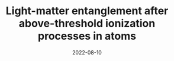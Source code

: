 ---
title: "Light-matter entanglement after above-threshold ionization processes in atoms"
collection: publications
permalink: " /publication/2022-08-10-Light-matter entanglement after above-threshold ionization processes in atoms"
date: 2022-08-10
venue: 'arXiv:'
paperurl: 'https://arxiv.org/abs/2208.05245'
citation: 'Javier Rivera-Dean, Philipp Stammer, Andrew S. Maxwell, Theocharis Lamprou, Paraskevas Tzallas, Maciej Lewenstein, Marcelo F. Ciappina arXiv:2208.05245 (2022)'
---